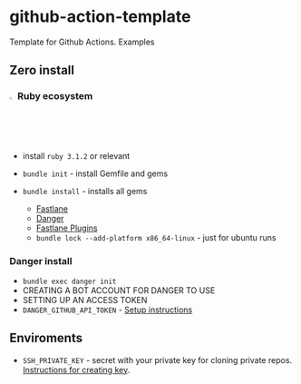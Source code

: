 # github-action-template
Template for Github Actions. Examples


## Zero install

### <img src="https://www.ruby-lang.org/images/header-ruby-logo.png"  width="2%"> Ruby ecosystem

- install `ruby 3.1.2` or relevant

- `bundle init` - install Gemfile and gems
- `bundle install` - installs all gems
  - [Fastlane](https://docs.fastlane.tools/getting-started/ios/setup/)
  - [Danger](https://danger.systems/guides/getting_started.html)
  - [Fastlane Plugins](https://docs.fastlane.tools/plugins/using-plugins/)
  - `bundle lock --add-platform x86_64-linux` - just for ubuntu runs

### Danger install

-  `bundle exec danger init`
- CREATING A BOT ACCOUNT FOR DANGER TO USE
- SETTING UP AN ACCESS TOKEN
- `DANGER_GITHUB_API_TOKEN` - [Setup instructions](https://danger.systems/guides/getting_started.html#creating-a-bot-account-for-danger-to-use)


## Enviroments 

- `SSH_PRIVATE_KEY` - secret with your private key for cloning private repos. [Instructions for creating key](https://github.com/webfactory/ssh-agent#usage).